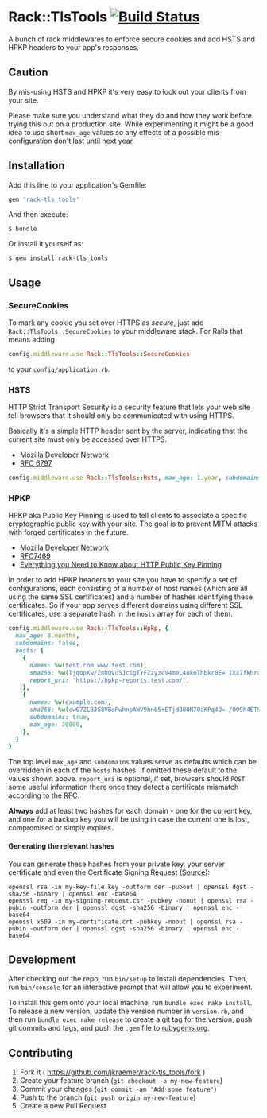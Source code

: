 # Rack::TlsTools [![Build Status](https://travis-ci.org/jkraemer/rack-tls_tools.png?branch=master)](https://travis-ci.org/jkraemer/rack-tls_tools)

A bunch of rack middlewares to enforce secure cookies and add HSTS and HPKP
headers to your app's responses.

## Caution

By mis-using HSTS and HPKP it's very easy to lock out your clients from your
site.

Please make sure you understand what they do and how they work before trying
this out on a production site. While experimenting it might be a good idea to
use short `max_age` values so any effects of a possible mis-configuration don't
last until next year.

## Installation

Add this line to your application's Gemfile:

```ruby
gem 'rack-tls_tools'
```

And then execute:

    $ bundle

Or install it yourself as:

    $ gem install rack-tls_tools


## Usage

### SecureCookies

To mark any cookie you set over HTTPS as *secure*, just add
`Rack::TlsTools::SecureCookies` to your middleware stack. For Rails that means
adding

```ruby
config.middleware.use Rack::TlsTools::SecureCookies
```

to your `config/application.rb`.


### HSTS

HTTP Strict Transport Security is a security feature that lets your web site
tell browsers that it should only be communicated with using HTTPS.

Basically it's a simple HTTP header sent by the server, indicating that the
current site must only be accessed over HTTPS.

- [Mozilla Developer Network](https://developer.mozilla.org/en-US/docs/Web/Security/HTTP_strict_transport_security)
- [RFC 6797](https://tools.ietf.org/html/rfc6797)

```ruby
config.middleware.use Rack::TlsTools::Hsts, max_age: 1.year, subdomains: false
```

### HPKP

HPKP aka Public Key Pinning is used to tell clients to associate a specific
cryptographic public key with your site. The goal is to prevent MITM attacks
with forged certificates in the future.

- [Mozilla Developer Network](https://developer.mozilla.org/en-US/docs/Web/Security/Public_Key_Pinning)
- [RFC7469](https://tools.ietf.org/html/rfc7469)
- [Everything you Need to Know about HTTP Public Key Pinning ](http://blog.rlove.org/2015/01/public-key-pinning-hpkp.html)

In order to add HPKP headers to your site you have to specify a set of
configurations, each consisting of a number of host names (which are all
using the same SSL certificates) and a number of hashes identifying these
certificates. So if your app serves different domains using different SSL
certificates, use a separate hash in the `hosts` array for each of them.

```ruby
config.middleware.use Rack::TlsTools::Hpkp, {
  max_age: 3.months,
  subdomains: false,
  hosts: [
    {
      names: %w(test.com www.test.com),
      sha256: %w(TjqopKw/ZnhQVuSJcigTYFZzyzcV4meL4ukoThbkr0E= IXx7fkhrahUAGPqxiGyXvQ0aACvZiT0GqELG5X+Irlc=),
      report_uri: 'https://hpkp-reports.test.com/',
    },
    {
      names: %w(example.com),
      sha256: %w(cw67ZLBJG8VBdPwhnpAWV9hn65+ETjdJ80N7QaKPq4Q= /OO9h4ETSyxhCj11N+52iPXCkZY1hoWSye9Xb3AkbZ0=),
      subdomains: true,
      max_age: 30000,
    },
  ]
}
```

The top level `max_age` and `subdomains` values serve as defaults which can be
overridden in each of the `hosts` hashes. If omitted these default to the
values shown above. `report_uri` is optional, if set, browsers should `POST`
some useful information there once they detect a certificate mismatch according
to the [RFC](https://tools.ietf.org/html/rfc7469).

**Always** add at least two hashes for each domain - one for the current key, and
one for a backup key you will be using in case the current one is lost,
compromised or simply expires.

#### Generating the relevant hashes

You can generate these hashes from your private key, your server certificate
and even the Certificate Signing Request ([Source](https://developer.mozilla.org/en-US/docs/Web/Security/Public_Key_Pinning)):

    openssl rsa -in my-key-file.key -outform der -pubout | openssl dgst -sha256 -binary | openssl enc -base64
    openssl req -in my-signing-request.csr -pubkey -noout | openssl rsa -pubin -outform der | openssl dgst -sha256 -binary | openssl enc -base64
    openssl x509 -in my-certificate.crt -pubkey -noout | openssl rsa -pubin -outform der | openssl dgst -sha256 -binary | openssl enc -base64



## Development

After checking out the repo, run `bin/setup` to install dependencies. Then, run `bin/console` for an interactive prompt that will allow you to experiment.

To install this gem onto your local machine, run `bundle exec rake install`. To release a new version, update the version number in `version.rb`, and then run `bundle exec rake release` to create a git tag for the version, push git commits and tags, and push the `.gem` file to [rubygems.org](https://rubygems.org).

## Contributing

1. Fork it ( https://github.com/jkraemer/rack-tls_tools/fork )
2. Create your feature branch (`git checkout -b my-new-feature`)
3. Commit your changes (`git commit -am 'Add some feature'`)
4. Push to the branch (`git push origin my-new-feature`)
5. Create a new Pull Request

